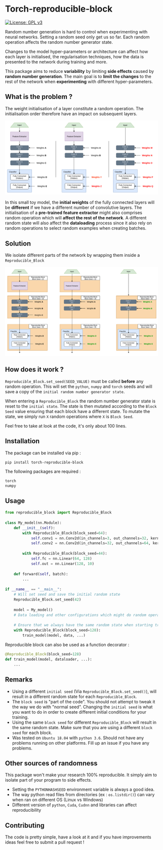 # Torch-reproducible-block
[![License: GPL v3](https://img.shields.io/badge/License-GPLv3-blue.svg)](https://www.gnu.org/licenses/gpl-3.0)

Random number generation is hard to control when experimenting with neural networks. Setting a random seed only get us so far. Each random operation affects the random number generator state. 

Changes to the model hyper-parameters or architecture can affect how each layer is initialised, the regularisation techniques, how the data is presented to the network during training and more.

This package aims to reduce **variability** by limiting **side effects** caused by **random number generation**. The main goal is to **limit the changes** to the rest of the network when **experimenting** with different hyper-parameters.

## What is the problem ?
The weight initialisation of a layer constitute a random operation. The initialisation order therefore have an impact on subsequent layers.

![Problem Definition](https://github.com/J3rome/torch-reproducible-block/raw/master/img/problem.png)


In this small toy model, the **initial weights** of the fully connected layers will be **different** if we have a different number of convolutive layers. The initialisation of a **pre-trained feature extractor** might also comprises random operation which will **affect the rest of the network**. A different random state will also affect the **dataloading** process since it also rely on random operations to select random examples when creating batches.


## Solution
We isolate different parts of the network by wrapping them inside a `Reproducible_Block` 

![Reproducible Block Solution](https://github.com/J3rome/torch-reproducible-block/raw/master/img/solution.png)


## How does it work ?

`Reproducible_Block.set_seed(SEED_VALUE)` must be called **before** any random operation. This will set the `python`, `numpy` and `torch` seeds and will save a copy of the `initial random number generator state`.


When entering a `Reproducible_Block` the random number generator state is reset to the `initial state`. The state is then mutated according to the `Block Seed` value ensuring that each block have a different state. To mutate the state, we simply run `X` random operations where `X` is `Block Seed`. 


Feel free to take at look at the code, it's only about 100 lines.

## Installation
The package can be installed via pip :

```bash
pip install torch-reproducible-block
```

The following packages are required :

```
torch
numpy
```



## Usage
```python
from reproducible_block import Reproducible_Block

class My_model(nn.Module):
    def __init__(self):
        with Reproducible_Block(block_seed=64):
            self.conv1 = nn.Conv2d(in_channels=3, out_channels=32, kernel_size=[2,2])
            self.conv2 = nn.Conv2d(in_channels=32, out_channels=64, kernel_size=[2,2])

        with Reproducible_Block(block_seed=44):
            self.fc = nn.Linear(64, 128)
            self.out = nn.Linear(128, 10)
            
    def forward(self, batch):
        ...
    
if __name__ == "__main__":
    # Will set seed and save the initial random state
	Reproducible_Block.set_seed(42)
    
    model = My_model()
    # Data loading and other configurations which might do random operations....
    
    # Ensure that we always have the same random state when starting training
    with Reproducible_Block(block_seed=128):
        train_model(model, data, ...)
```


Reproducible block can also be used as a function decorator  :
```python
@Reproducible_Block(block_seed=128)
def train_model(model, dataloader, ...):
    ...
```


## Remarks
- Using a different `initial seed` (Via `Reproducible_Block.set_seed()`), will result in a different random state for each `Reproducible_Block`.
- The `block seed` is "part of the code". You should not attempt to tweak it the way we do with "normal seed". Changing the `initial seed` is what you want to do in order to create different initial conditions for your training.
- Using the same `block seed` for different `Reproducible_Block` will result in the same random state. 
  Make sure that you are using a different `block seed` for each block.
- Was tested on `Ubuntu 18.04` with `python 3.6`. Should not have any problems running on other platforms. Fill up an issue if you have any problems.

## Other sources of randomness
This package won't make your research 100% reproducible. It simply aim to isolate part of your program to side effects.

- Setting the `PYTHONHASHSEED` environment variable is always a good idea.
- The way python read files from directories (ex : `os.listdir()`)  can vary when ran on different OS (Linux vs Windows)
- Different version of `python`, `Cuda`, `Cudnn` and libraries can affect reproducibility

## Contributing
The code is pretty simple, have a look at it and if you have improvements ideas feel free to submit a pull request !

